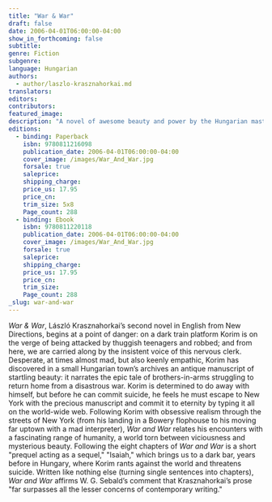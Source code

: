 ```yaml
---
title: "War & War"
draft: false
date: 2006-04-01T06:00:00-04:00
show_in_forthcoming: false
subtitle:
genre: Fiction
subgenre:
language: Hungarian
authors:
  - author/laszlo-krasznahorkai.md
translators:
editors:
contributors:
featured_image:
description: "A novel of awesome beauty and power by the Hungarian master, László Krasznahorkai. Winner of a 2005 PEN Translation Fund Award. "
editions:
  - binding: Paperback
    isbn: 9780811216098
    publication_date: 2006-04-01T06:00:00-04:00
    cover_image: /images/War_And_War.jpg
    forsale: true
    saleprice:
    shipping_charge:
    price_us: 17.95
    price_cn:
    trim_size: 5x8
    Page_count: 288
  - binding: Ebook
    isbn: 9780811220118
    publication_date: 2006-04-01T06:00:00-04:00
    cover_image: /images/War_And_War.jpg
    forsale: true
    saleprice:
    shipping_charge:
    price_us: 17.95
    price_cn:
    trim_size:
    Page_count: 288
_slug: war-and-war
---
```


_War & War_, László Krasznahorkai’s second novel in English from New Directions, begins at a point of danger: on a dark train platform Korim is on the verge of being attacked by thuggish teenagers and robbed; and from here, we are carried along by the insistent voice of this nervous clerk. Desperate, at times almost mad, but also keenly empathic, Korim has discovered in a small Hungarian town’s archives an antique manuscript of startling beauty: it narrates the epic tale of brothers-in-arms struggling to return home from a disastrous war. Korim is determined to do away with himself, but before he can commit suicide, he feels he must escape to New York with the precious manuscript and commit it to eternity by typing it all on the world-wide web. Following Korim with obsessive realism through the streets of New York (from his landing in a Bowery flophouse to his moving far uptown with a mad interpreter), _War and War_ relates his encounters with a fascinating range of humanity, a world torn between viciousness and mysterious beauty. Following the eight chapters of _War and War_ is a short "prequel acting as a sequel," "Isaiah," which brings us to a dark bar, years before in Hungary, where Korim rants against the world and threatens suicide. Written like nothing else (turning single sentences into chapters), _War and War_ affirms W. G. Sebald’s comment that Krasznahorkai’s prose "far surpasses all the lesser concerns of contemporary writing."

